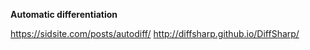 **Automatic differentiation** 


https://sidsite.com/posts/autodiff/
http://diffsharp.github.io/DiffSharp/